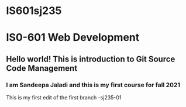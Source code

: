 # IS601sj235
# IS0-601 Web Development 
## Hello world! This is introduction to Git Source Code Management
### I am Sandeepa Jaladi and this is my first course for fall 2021
This is my first edit of the first branch -sj235-01
